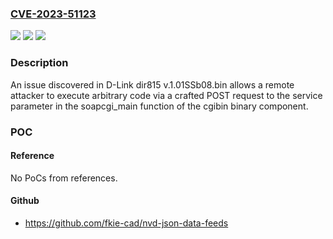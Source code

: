 ### [CVE-2023-51123](https://cve.mitre.org/cgi-bin/cvename.cgi?name=CVE-2023-51123)
![](https://img.shields.io/static/v1?label=Product&message=n%2Fa&color=blue)
![](https://img.shields.io/static/v1?label=Version&message=n%2Fa&color=blue)
![](https://img.shields.io/static/v1?label=Vulnerability&message=n%2Fa&color=brighgreen)

### Description

An issue discovered in D-Link dir815 v.1.01SSb08.bin allows a remote attacker to execute arbitrary code via a crafted POST request to the service parameter in the soapcgi_main function of the cgibin binary component.

### POC

#### Reference
No PoCs from references.

#### Github
- https://github.com/fkie-cad/nvd-json-data-feeds

